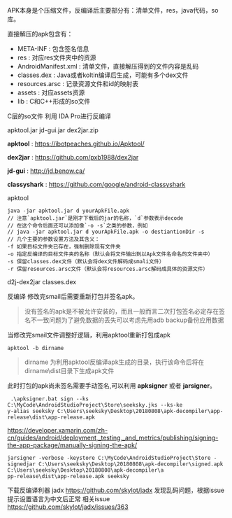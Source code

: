 APK本身是个压缩文件，反编译后主要部分有：清单文件，res，java代码，so库。

直接解压的apk包含有：
* META-INF :  包含签名信息
* res : 对应res文件夹中的资源
* AndroidManifest.xml : 清单文件，直接解压得到的文件内容是乱码
* classes.dex : Java或者koltin编译后生成，可能有多个dex文件 
* resources.arsc : 记录资源文件和id的映射表
* assets : 对应assets资源
* lib : C和C++形成的so文件

C层的so文件 利用 IDA Pro进行反编译

apktool.jar
jd-gui.jar
dex2jar.zip

**apktool** : https://ibotpeaches.github.io/Apktool/

**dex2jar** : https://github.com/pxb1988/dex2jar

**jd-gui** : http://jd.benow.ca/

**classyshark** : https://github.com/google/android-classyshark


apktool
```
java -jar apktool.jar d yourApkFile.apk
// 注意`apktool.jar`是刚才下载后的jar的名称，`d`参数表示decode
// 在这个命令后面还可以添加像`-o -s`之类的参数，例如
// java -jar apktool.jar d yourApkFile.apk -o destiantionDir -s
// 几个主要的参数设置方法及其含义：
-f 如果目标文件夹已存在，强制删除现有文件夹
-o 指定反编译的目标文件夹的名称（默认会将文件输出到以Apk文件名命名的文件夹中）
-s 保留classes.dex文件（默认会将dex文件解码成smali文件）
-r 保留resources.arsc文件（默认会将resources.arsc解码成具体的资源文件）
```

d2j-dex2jar classes.dex

反编译 修改完smail后需要重新打包并签名apk。

> 没有签名的apk是不被允许安装的，而且一般而言二次打包签名必定存在签名不一致问题为了避免数据的丢失可以考虑先用adb backup备份应用数据

当修改完smail文件调整好逻辑，利用apktool重新打包成apk

`apktool -b dirname`

> dirname 为利用apktool反编译apk生成的目录，执行该命令后将在dirname\dist目录下生成apk文件

此时打包的apk尚未签名需要手动签名,可以利用 **apksigner** 或者 **jarsigner**。

```
 .\apksigner.bat sign --ks C:\MyCode\AndroidStudioProject\Store\seeksky.jks --ks-ke
y-alias seeksky C:\Users\seeksky\Desktop\20180808\apk-decompiler\app-release\dist\app-release.apk
```

https://developer.xamarin.com/zh-cn/guides/android/deployment,_testing,_and_metrics/publishing/signing-the-app-package/manually-signing-the-apk/

```
jarsigner -verbose -keystore C:\MyCode\AndroidStudioProject\Store -
signedjar C:\Users\seeksky\Desktop\20180808\apk-decompiler\signed.apk C:\Users\seeksky\Desktop\20180808\apk-decompiler\a
pp-release\dist\app-release.apk seeksky
```


下载反编译利器 jadx https://github.com/skylot/jadx
发现乱码问题，根据issue提示设置语言为中文后正常 相关issue https://github.com/skylot/jadx/issues/363